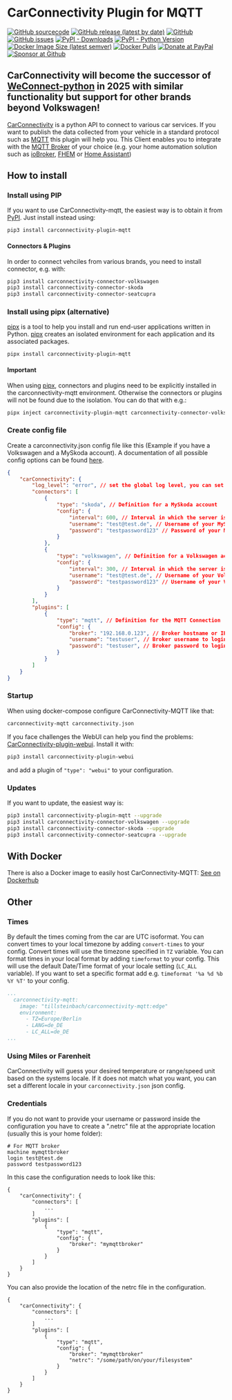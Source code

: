 

# CarConnectivity Plugin for MQTT
[![GitHub sourcecode](https://img.shields.io/badge/Source-GitHub-green)](https://github.com/tillsteinbach/CarConnectivity-plugin-mqtt/)
[![GitHub release (latest by date)](https://img.shields.io/github/v/release/tillsteinbach/CarConnectivity-plugin-mqtt)](https://github.com/tillsteinbach/CarConnectivity-plugin-mqtt/releases/latest)
[![GitHub](https://img.shields.io/github/license/tillsteinbach/CarConnectivity-plugin-mqtt)](https://github.com/tillsteinbach/CarConnectivity-plugin-mqtt/blob/master/LICENSE)
[![GitHub issues](https://img.shields.io/github/issues/tillsteinbach/CarConnectivity-plugin-mqtt)](https://github.com/tillsteinbach/CarConnectivity-plugin-mqtt/issues)
[![PyPI - Downloads](https://img.shields.io/pypi/dm/carconnectivity-plugin-mqtt?label=PyPI%20Downloads)](https://pypi.org/project/carconnectivity-plugin-mqtt/)
[![PyPI - Python Version](https://img.shields.io/pypi/pyversions/carconnectivity-plugin-mqtt)](https://pypi.org/project/carconnectivity-plugin-mqtt/)
[![Docker Image Size (latest semver)](https://img.shields.io/docker/image-size/tillsteinbach/carconnectivity-mqtt?sort=semver)](https://hub.docker.com/r/tillsteinbach/carconnectivity-mqtt)
[![Docker Pulls](https://img.shields.io/docker/pulls/tillsteinbach/carconnectivity-mqtt)](https://hub.docker.com/r/tillsteinbach/carconnectivity-mqtt)
[![Donate at PayPal](https://img.shields.io/badge/Donate-PayPal-2997d8)](https://www.paypal.com/donate?hosted_button_id=2BVFF5GJ9SXAJ)
[![Sponsor at Github](https://img.shields.io/badge/Sponsor-GitHub-28a745)](https://github.com/sponsors/tillsteinbach)

## CarConnectivity will become the successor of [WeConnect-python](https://github.com/tillsteinbach/WeConnect-python) in 2025 with similar functionality but support for other brands beyond Volkswagen!

[CarConnectivity](https://github.com/tillsteinbach/CarConnectivity) is a python API to connect to various car services. If you want to publish the data collected from your vehicle in a standard protocol such as [MQTT](https://mqtt.org) this plugin will help you. This Client enables you to integrate with the [MQTT Broker](https://mqtt.org/software/) of your choice (e.g. your home automation solution such as [ioBroker](https://www.iobroker.net), [FHEM](https://fhem.de) or [Home Assistant](https://www.home-assistant.io))

## How to install

### Install using PIP
If you want to use CarConnectivity-mqtt, the easiest way is to obtain it from [PyPI](https://pypi.org/project/carconnectivity-plugin-mqtt/). Just install instead using:
```bash
pip3 install carconnectivity-plugin-mqtt
```

#### Connectors & Plugins
In order to connect vehciles from various brands, you need to install connector, e.g. with:
```bash
pip3 install carconnectivity-connector-volkswagen
pip3 install carconnectivity-connector-skoda
pip3 install carconnectivity-connector-seatcupra
```

### Install using pipx (alternative)
[pipx](https://github.com/pypa/pipx) is a tool to help you install and run end-user applications written in Python. [pipx](https://github.com/pypa/pipx) creates an isolated environment for each application and its associated packages.
```bash
pipx install carconnectivity-plugin-mqtt
```
#### Important
When using [pipx](https://github.com/pypa/pipx), connectors and plugins need to be explicitly installed in the carconnectivity-mqtt environment. Otherwise the connectors or plugins will not be found due to the isolation. You can do that with e.g.:
```bash
pipx inject carconnectivity-plugin-mqtt carconnectivity-connector-volkswagen
```

### Create config file
Create a carconnectivity.json config file like this (Example if you have a Volkswagen and a MySkoda account). A documentation of all possible config options can be found [here](https://github.com/tillsteinbach/CarConnectivity-plugin-mqtt/tree/main/doc/Config.md).
```json
{
    "carConnectivity": {
        "log_level": "error", // set the global log level, you can set individual log levels in the connectors and plugins
        "connectors": [
            {
                "type": "skoda", // Definition for a MySkoda account
                "config": {
                    "interval": 600, // Interval in which the server is checked in seconds
                    "username": "test@test.de", // Username of your MySkoda Account
                    "password": "testpassword123" // Password of your MySkoda Account
                }
            },
            {
                "type": "volkswagen", // Definition for a Volkswagen account
                "config": {
                    "interval": 300, // Interval in which the server is checked in seconds
                    "username": "test@test.de", // Username of your Volkswagen Account
                    "password": "testpassword123" // Username of your Volkswagen Account
                }
            }
        ],
        "plugins": [
            {
                "type": "mqtt", // Definition for the MQTT Connection
                "config": {
                    "broker": "192.168.0.123", // Broker hostname or IP address
                    "username": "testuser", // Broker username to login
                    "password": "testuser", // Broker password to login
                }
            }
        ]
    }
}
```

### Startup
When using docker-compose configure CarConnectivity-MQTT like that:
```bash
carconnectivity-mqtt carconnectivity.json
```
If you face challenges the WebUI can help you find the problems: [CarConnectivity-plugin-webui](https://github.com/tillsteinbach/CarConnectivity-plugin-webui). Install it with:
```bash
pip3 install carconnectivity-plugin-webui
```
and add a plugin of `"type": "webui"` to your configuration.

### Updates
If you want to update, the easiest way is:
```bash
pip3 install carconnectivity-plugin-mqtt --upgrade
pip3 install carconnectivity-connector-volkswagen --upgrade
pip3 install carconnectivity-connector-skoda --upgrade
pip3 install carconnectivity-connector-seatcupra --upgrade
```

## With Docker
There is also a Docker image to easily host CarConnectivity-MQTT: [See on Dockerhub](https://hub.docker.com/r/tillsteinbach/carconnectivity-mqtt)

## Other
### Times
By default the times coming from the car are UTC isoformat. You can convert times to your local timezone by adding `convert-times` to your config. Convert times will use the timezone specified in `TZ` variable.
You can format times in your local format by adding `timeformat` to your config. This will use the default Date/Time format of your locale setting (`LC_ALL` variable). If you want to set a specific format add e.g. `timeformat '%a %d %b %Y %T'` to your config.
```yml
...
  carconnectivity-mqtt:
    image: "tillsteinbach/carconnectivity-mqtt:edge"
    environment:
      - TZ=Europe/Berlin
      - LANG=de_DE
      - LC_ALL=de_DE
...
```
### Using Miles or Farenheit
CarConnectivity will guess your desired temperature or range/speed unit based on the systems locale. If it does not match what you want, you can set a different locale in your `carconnectivity.json` json config.

### Credentials
If you do not want to provide your username or password inside the configuration you have to create a ".netrc" file at the appropriate location (usually this is your home folder):
```
# For MQTT broker
machine mymqttbroker
login test@test.de
password testpassword123
```
In this case the configuration needs to look like this:
```
{
    "carConnectivity": {
        "connectors": [
            ...
        ]
        "plugins": [
            {
                "type": "mqtt",
                "config": {
                    "broker": "mymqttbroker"
                }
            }
        ]
    }
}
```

You can also provide the location of the netrc file in the configuration.
```
{
    "carConnectivity": {
        "connectors": [
            ...
        ]
        "plugins": [
            {
                "type": "mqtt",
                "config": {
                    "broker": "mymqttbroker"
                    "netrc": "/some/path/on/your/filesystem"
                }
            }
        ]
    }
}
```
